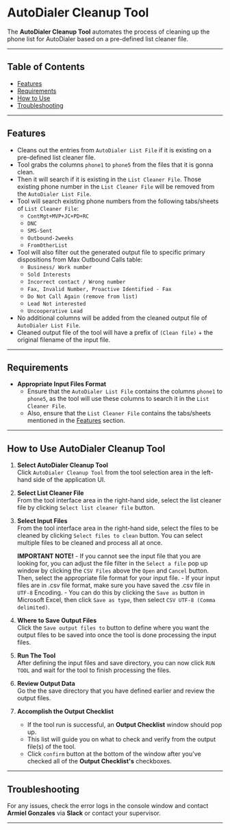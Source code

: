 # **AutoDialer Cleanup Tool**

The **AutoDialer Cleanup Tool** automates the process of cleaning up the phone list for AutoDialer based on a pre-defined list cleaner file.

---

## Table of Contents
- [Features](#features)
- [Requirements](#requirements)
- [How to Use](#how-to-use-autodialer-cleanup-tool)
- [Troubleshooting](#troubleshooting)

---

## Features
- Cleans out the entries from `AutoDialer List File` if it is existing on a pre-defined list cleaner file.
- Tool grabs the columns `phone1` to `phone5` from the files that it is gonna clean.
- Then it will search if it is existing in the `List Cleaner File`. Those existing phone number in the `List Cleaner File` will be removed from the `AutoDialer List File`.
- Tool will search existing phone numbers from the following tabs/sheets of `List Cleaner File`:  
    - `ContMgt+MVP+JC+PD+RC`
    - `DNC`
    - `SMS-Sent`
    - `Outbound-2weeks`
    - `FromOtherList`
- Tool will also filter out the generated output file to specific primary dispositions from Max Outbound Calls table:
    - `Business/ Work number`
    - `Sold Interests`
    - `Incorrect contact / Wrong number`
    - `Fax, Invalid Number, Proactive Identified - Fax`
    - `Do Not Call Again (remove from list)`
    - `Lead Not interested`
    - `Uncooperative Lead`
- No additional columns will be added from the cleaned output file of `AutoDialer List File`.
- Cleaned output file of the tool will have a prefix of `(Clean file)` + the original filename of the input file.

---

## Requirements

- **Appropriate Input Files Format**  
    - Ensure that the `AutoDialer List File` contains the columns `phone1` to `phone5`, as the tool will use these columns to search it in the `List Cleaner File`.
    - Also, ensure that the `List Cleaner File` contains the tabs/sheets mentioned in the [Features](#features) section.

---

## How to Use AutoDialer Cleanup Tool

1. **Select AutoDialer Cleanup Tool**  
    Click `AutoDialer Cleanup Tool` from the tool selection area in the left-hand side of the application UI.

2. **Select List Cleaner File**  
    From the tool interface area in the right-hand side, select the list cleaner file by clicking `Select list cleaner file` button.
    
2. **Select Input Files**  
    From the tool interface area in the right-hand side, select the files to be cleaned by clicking `Select files to clean` button. You can select multiple files to be cleaned and process all at once.
   
    **IMPORTANT NOTE!**
        - If you cannot see the input file that you are looking for, you can adjust the file filter in the `Select a file` pop up window by clicking the `CSV Files` above the `Open` and `Cancel` button. Then, select the appropriate file format for your input file.
        - If your input files are in .csv file format, make sure you have saved the .csv file in `UTF-8` Encoding.
        - You can do this by clicking the `Save as` button in Microsoft Excel, then click `Save as type`, then select `CSV UTF-8 (Comma delimited)`.

3. **Where to Save Output Files**  
    Click the `Save output files to` button to define where you want the output files to be saved into once the tool is done processing the input files.

4. **Run The Tool**  
    After defining the input files and save directory, you can now click `RUN TOOL` and wait for the tool to finish processing the files.

5. **Review Output Data**  
    Go the the save directory that you have defined earlier and review the output files.

6. **Accomplish the Output Checklist**
    - If the tool run is successful, an **Output Checklist** window should pop up.
    - This list will guide you on what to check and verify from the output file(s) of the tool.
    - Click `confirm` button at the bottom of the window after you've checked all of the **Output Checklist's** checkboxes.

---

## Troubleshooting

For any issues, check the error logs in the console window and contact **Armiel Gonzales** via **Slack** or contact your supervisor.

---
